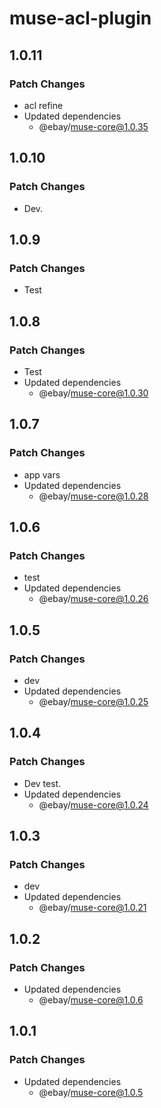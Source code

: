 # muse-acl-plugin

## 1.0.11

### Patch Changes

- acl refine
- Updated dependencies
  - @ebay/muse-core@1.0.35

## 1.0.10

### Patch Changes

- Dev.

## 1.0.9

### Patch Changes

- Test

## 1.0.8

### Patch Changes

- Test
- Updated dependencies
  - @ebay/muse-core@1.0.30

## 1.0.7

### Patch Changes

- app vars
- Updated dependencies
  - @ebay/muse-core@1.0.28

## 1.0.6

### Patch Changes

- test
- Updated dependencies
  - @ebay/muse-core@1.0.26

## 1.0.5

### Patch Changes

- dev
- Updated dependencies
  - @ebay/muse-core@1.0.25

## 1.0.4

### Patch Changes

- Dev test.
- Updated dependencies
  - @ebay/muse-core@1.0.24

## 1.0.3

### Patch Changes

- dev
- Updated dependencies
  - @ebay/muse-core@1.0.21

## 1.0.2

### Patch Changes

- Updated dependencies
  - @ebay/muse-core@1.0.6

## 1.0.1

### Patch Changes

- Updated dependencies
  - @ebay/muse-core@1.0.5

